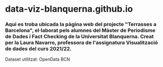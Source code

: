 # data-viz-blanquerna.github.io

### Aqui es troba ubicada la pàgina web del projecte "Terrasses a Barcelona", el·laborat pels alumnes del Màster de Periodisme de Dades i Fact Checking de la Universitat Blanquerna. Creat per la Laura Navarro, professora de l'assignatura Visualització de dades del curs 2021/22.

Dataset utilitzat: OpenData BCN
